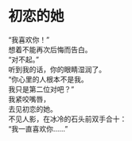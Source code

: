 # 初恋的她

“我喜欢你！”\
想着不能再次后悔而告白。\
“对不起。”\
听到我的话，你的眼睛湿润了。\
“你心里的人根本不是我。\
我只是第二位对吧？”\
我紧咬嘴唇，\
去见初恋的她。\
不见人影，在冰冷的石头前双手合十：\
“我一直喜欢你……”


















